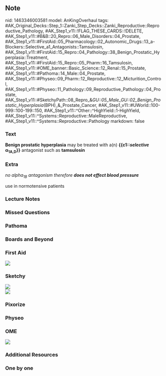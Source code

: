 ## Note
nid: 1463346003581
model: AnKingOverhaul
tags: #AK_Original_Decks::Step_1::Zanki_Step_Decks::Zanki_Reproductive::Reproductive_Pathology, #AK_Step1_v11::!FLAG_THESE_CARDS::!DELETE, #AK_Step1_v11::#B&B::20_Repro::06_Male_Disorders::04_Prostate, #AK_Step1_v11::#FirstAid::05_Pharmacology::02_Autonomic_Drugs::13_a-Blockers::Selective_a1_Antagonists::Tamsulosin, #AK_Step1_v11::#FirstAid::15_Repro::04_Pathology::38_Benign_Prostatic_Hyperplasia::Treatment, #AK_Step1_v11::#FirstAid::15_Repro::05_Pharm::16_Tamsulosin, #AK_Step1_v11::#OME_banner::Basic_Science::12_Renal::15_Prostate, #AK_Step1_v11::#Pathoma::14_Male::04_Prostate, #AK_Step1_v11::#Physeo::09_Pharm::12_Reproductive::12_Micturition_Control, #AK_Step1_v11::#Physeo::11_Pathology::09_Reproductive_Pathology::04_Prostate, #AK_Step1_v11::#SketchyPath::08_Repro_&_GU::05_Male_GU::02_Benign_Prostatic_Hyperplasia_(BPH)_&_Prostate_Cancer, #AK_Step1_v11::#UWorld::100-999::100-199::150, #AK_Step1_v11::^Other::^HighYield::1-HighYield, #AK_Step1_v11::^Systems::Reproductive::MaleReproductive, #AK_Step1_v11::^Systems::Reproductive::Pathology
markdown: false

### Text
<div>
  <b>Benign prostatic hyperplasia</b> may be treated with a(n)
  <b>{{c1::<i>selective</i></b> <b>α</b><b><sub>1A,D</sub>}}</b>
  antagonist such as <b>tamsulosin</b>
</div>

### Extra
<i>no alpha</i><sub style="font-style: italic;">1B</sub>
<i>antagonism therefore</i> <b style="font-style: italic;">does not
effect blood pressure</b>
<div>
  use in normotensive patients
</div>

### Lecture Notes


### Missed Questions


### Pathoma


### Boards and Beyond


### First Aid
<img src="tmpQGRhFV.png">

### Sketchy
<div><img src=
"13.%20Benign%20Prostatic%20Hyperplasia%20Treatment%20Alpah-1%20Antagonists.png"></div><img src="Complete%20Sketch-c420eb4e8081afcde5802a2be951ef9a9f4ba9d2_1566160514431.jpg">

### Pixorize


### Physeo


### OME
<div class="ome-widget">
  <a href=
  "https://onlinemeded.org/spa/renal/prostate/acquire?ref=anki"><img src="_OME_AnkiFlashcards_Lesson_5.png"></a>
</div>

### Additional Resources


### One by one

